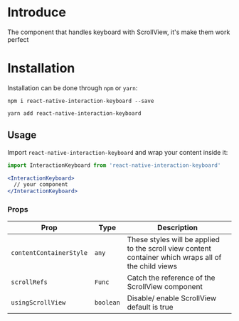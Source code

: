 
# Introduce
The component that handles keyboard with ScrollView, it's make them work perfect
# Installation
Installation can be done through `npm` or `yarn`:

```shell
npm i react-native-interaction-keyboard --save
```

```shell
yarn add react-native-interaction-keyboard
```

## Usage

Import `react-native-interaction-keyboard` and wrap your content inside
it:

```js
import InteractionKeyboard from 'react-native-interaction-keyboard'
```

```jsx
<InteractionKeyboard>
  // your component
</InteractionKeyboard>
```

### Props

| **Prop**                    | **Type**                         | **Description**                                                                                |
| --------------------------- | -------------------------------- | ---------------------------------------------------------------------------------------------- |
| `contentContainerStyle`                  | `any`                       | These styles will be applied to the scroll view content container which wraps all of the child views|
| `scrollRefs`        | `Func`                        | Catch the reference of the ScrollView component|
| `usingScrollView`       | `boolean` | Disable/ enable ScrollView default is true|
